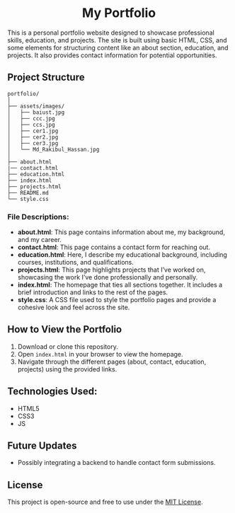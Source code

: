 # <h1 align="center"> My Portfolio </h1>

This is a personal portfolio website designed to showcase professional skills, education, and projects. The site is built using basic HTML, CSS, and some elements for structuring content like an about section, education, and projects. It also provides contact information for potential opportunities.

## Project Structure

```
portfolio/
│
├── assets/images/
│   ├── baiust.jpg
│   ├── ccc.jpg
│   ├── ccs.jpg
│   ├── cer1.jpg
│   ├── cer2.jpg
│   ├── cer3.jpg
│   └── Md_Rakibul_Hassan.jpg
│
├── about.html
|── contact.html
├── education.html
├── index.html
├── projects.html
├── README.md
└── style.css

```

### File Descriptions:
- **about.html**: This page contains information about me, my background, and my career.
- **contact.html**: This page contains a contact form for reaching out.
- **education.html**: Here, I describe my educational background, including courses, institutions, and qualifications.
- **projects.html**: This page highlights projects that I’ve worked on, showcasing the work I’ve done professionally and personally.
- **index.html**: The homepage that ties all sections together. It includes a brief introduction and links to the rest of the pages.
- **style.css**: A CSS file used to style the portfolio pages and provide a cohesive look and feel across the site.

## How to View the Portfolio
1. Download or clone this repository.
2. Open `index.html` in your browser to view the homepage.
3. Navigate through the different pages (about, contact, education, projects) using the provided links.

## Technologies Used:
- HTML5
- CSS3
- JS

## Future Updates
- Possibly integrating a backend to handle contact form submissions.

## License
This project is open-source and free to use under the [MIT License](LICENSE).
```